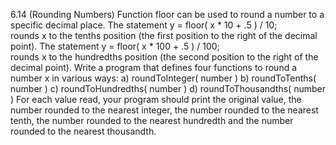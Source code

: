 6.14 (Rounding Numbers) Function floor can be used to round a number to a specific decimal
place. The statement
y = floor( x * 10 + .5 ) / 10;  
rounds x to the tenths position (the first position to the right of the decimal point). The statement
y = floor( x * 100 + .5 ) / 100;  
rounds x to the hundredths position (the second position to the right of the decimal point). Write
a program that defines four functions to round a number x in various ways:
a) roundToInteger( number )
b) roundToTenths( number )
c) roundToHundredths( number )
d) roundToThousandths( number )
For each value read, your program should print the original value, the number rounded to the
nearest integer, the number rounded to the nearest tenth, the number rounded to the nearest 
hundredth and the number rounded to the nearest thousandth.
